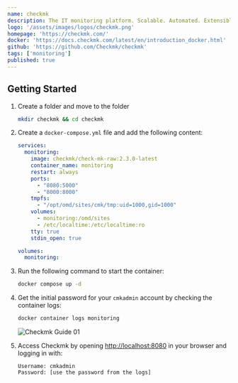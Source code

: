 ```yaml
---
name: checkmk
description: The IT monitoring platform. Scalable. Automated. Extensible.
logo: '/assets/images/logos/checkmk.png'
homepage: 'https://checkmk.com/'
docker: 'https://docs.checkmk.com/latest/en/introduction_docker.html'
github: 'https://github.com/Checkmk/checkmk'
tags: ['monitoring']
published: true
---
```


## Getting Started

1. Create a folder and move to the folder
    ```bash
    mkdir checkmk && cd checkmk
    ```
2. Create a `docker-compose.yml` file and add the following content:
    ```yaml
    services:
      monitoring:
        image: checkmk/check-mk-raw:2.3.0-latest
        container_name: monitoring
        restart: always
        ports:
          - "8080:5000"
          - "8000:8000"
        tmpfs:
          - "/opt/omd/sites/cmk/tmp:uid=1000,gid=1000"
        volumes:
          - monitoring:/omd/sites
          - /etc/localtime:/etc/localtime:ro
        tty: true
        stdin_open: true

    volumes:
      monitoring:
    ```
3. Run the following command to start the container:
    ```bash
    docker compose up -d
    ```
4. Get the initial password for your `cmkadmin` account by checking the container logs:
    ```bash
    docker container logs monitoring
    ```
    ![Checkmk Guide 01](/assets/images/guides/checkmk/checkmk_guide_01.png)

5. Access Checkmk by opening [http://localhost:8080](http://localhost:8080) in your browser and logging in with:
    ```
    Username: cmkadmin
    Password: [use the password from the logs]
    ```
    

